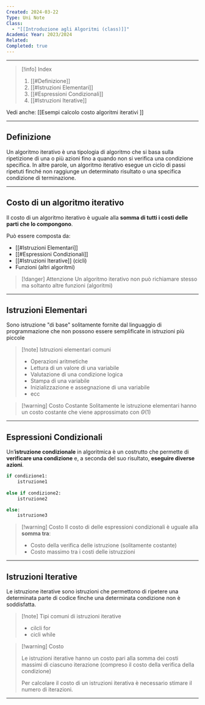 ```yaml
---
Created: 2024-03-22
Type: Uni Note
Class:
  - "[[Introduzione agli Algoritmi (class)]]"
Academic Year: 2023/2024
Related: 
Completed: true
---
```

---

>[!info] Index
>1. [[#Definizione]]
>2. [[#Istruzioni Elementari]]
>3. [[#Espressioni Condizionali]]
>4. [[#Istruzioni Iterative]]

Vedi anche: [[Esempi calcolo costo algoritmi iterativi ]]

---
## Definizione 

Un algoritmo iterativo è una tipologia di algoritmo che si basa sulla ripetizione di una o più azioni fino a quando non si verifica una condizione specifica. In altre parole, un algoritmo iterativo esegue un ciclo di passi ripetuti finché non raggiunge un determinato risultato o una specifica condizione di terminazione.

---
## Costo di un algoritmo iterativo

Il costo di un algoritmo iterativo è uguale alla **somma di tutti i costi delle parti che lo compongono**.

Può essere composta da:
- [[#Istruzioni Elementari]]
- [[#Espressioni Condizionali]]
- [[#Istruzioni Iterative]] (cicli)
- Funzioni (altri algoritmi) 

>[!danger] Attenzione
>Un algoritmo iterativo non può richiamare stesso ma soltanto altre funzioni (algoritmi)

---
## Istruzioni Elementari

Sono istruzione "di base" solitamente fornite dal linguaggio di programmazione che non possono essere semplificate in istruzioni più piccole

>[!note] Istruzioni elementari comuni
>- Operazioni aritmetiche
>- Lettura di un valore di una variabile
>- Valutazione di una condizione logica
>- Stampa di una variabile
>- Inizializzazione e assegnazione di una variabile
>- ecc

>[!warning] Costo Costante
>Solitamente le istruzione elementari hanno un costo costante che viene approssimato con $\Theta(1)$

---
## Espressioni Condizionali

Un’**istruzione condizionale** in algoritmica è un costrutto che permette di **verificare una condizione** e, a seconda del suo risultato, **eseguire diverse azioni**.

```python
if condizione1:
	istruzione1
	
else if condizione2:
	istruzione2

else:
	istruzione3
```

>[!warning] Costo 
>Il costo di delle espressioni condizionali è uguale alla **somma tra**:
>- Costo della verifica delle istruzione (solitamente costante)
>- Costo massimo tra i costi delle istruzzioni

---
## Istruzioni Iterative

Le istruzione iterative sono istruzioni che permettono di ripetere una determinata parte di codice finche una determinata condizione non è soddisfatta.

>[!note] Tipi comuni di istruzioni iterative
>- cilcli for
>- cicli while

>[!warning] Costo
>
>Le istruzioni iterative hanno un costo pari alla somma dei costi massimi di ciascuno iterazione (compreso il costo della verifica della condizione)
>
>Per calcolare il costo di un istruzioni iterativa è necessario stimare il numero di iterazioni.

---
